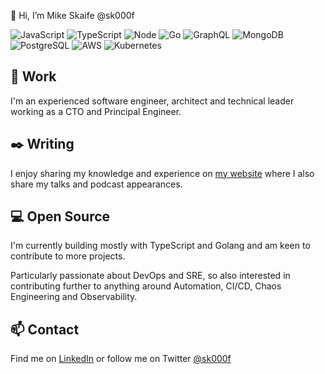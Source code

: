 :wave: Hi, I’m Mike Skaife @sk000f

![JavaScript](https://img.shields.io/badge/-JavaScript-444444?logo=javascript)
![TypeScript](https://img.shields.io/badge/-TypeScript-444444?logo=typescript)
![Node](https://img.shields.io/badge/-Node.js-444444?logo=node.js)
![Go](https://img.shields.io/badge/-Go-444444?logo=go)
![GraphQL](https://img.shields.io/badge/-GraphQL-444444?logo=graphql)
![MongoDB](https://img.shields.io/badge/-MongoDB-444444?logo=mongodb)
![PostgreSQL](https://img.shields.io/badge/-PostgreSQL-444444?logo=postgresql)
![AWS](https://img.shields.io/badge/-AmazonWebServices-444444?logo=amazonwebservices)
![Kubernetes](https://img.shields.io/badge/-Kubernetes-444444?logo=kubernetes)

## :office: Work

I'm an experienced software engineer, architect and technical leader working as a CTO and Principal Engineer.

## :black_nib: Writing

I enjoy sharing my knowledge and experience on [my website](https://mikeskaife.com) where I also share my talks and podcast appearances.

## :computer: Open Source

I'm currently building mostly with TypeScript and Golang and am keen to contribute to more projects.

Particularly passionate about DevOps and SRE, so also interested in contributing further to anything around Automation, CI/CD, Chaos Engineering and Observability.

## :mailbox: Contact

Find me on [LinkedIn](http://linkedin.com/in/mikeskaife) or follow me on Twitter [@sk000f](https://twitter.com/sk000f) 
